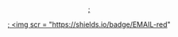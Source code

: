 <div id="badges" align = "center">
<a href = "
<img scr = "https://shields.io/badge/vk-blue">;

<a href = "https://mail.google.com/mail/u/0/#inbox">;
<img scr = "https://shields.io/badge/EMAIL-red"
</a>
</div>

